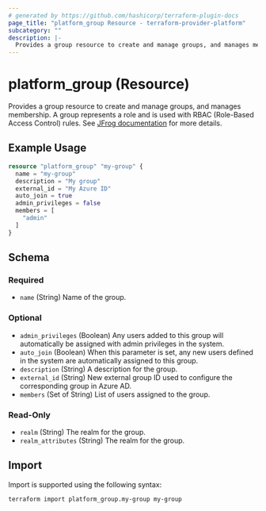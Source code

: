 ```yaml
---
# generated by https://github.com/hashicorp/terraform-plugin-docs
page_title: "platform_group Resource - terraform-provider-platform"
subcategory: ""
description: |-
  Provides a group resource to create and manage groups, and manages membership. A group represents a role and is used with RBAC (Role-Based Access Control) rules. See JFrog documentation https://jfrog.com/help/r/jfrog-platform-administration-documentation/create-and-edit-groups for more details.
---
```


# platform_group (Resource)

Provides a group resource to create and manage groups, and manages membership. A group represents a role and is used with RBAC (Role-Based Access Control) rules. See [JFrog documentation](https://jfrog.com/help/r/jfrog-platform-administration-documentation/create-and-edit-groups) for more details.

## Example Usage

```terraform
resource "platform_group" "my-group" {
  name = "my-group"
  description = "My group"
  external_id = "My Azure ID"
  auto_join = true
  admin_privileges = false
  members = [
    "admin"
  ]
}
```

<!-- schema generated by tfplugindocs -->
## Schema

### Required

- `name` (String) Name of the group.

### Optional

- `admin_privileges` (Boolean) Any users added to this group will automatically be assigned with admin privileges in the system.
- `auto_join` (Boolean) When this parameter is set, any new users defined in the system are automatically assigned to this group.
- `description` (String) A description for the group.
- `external_id` (String) New external group ID used to configure the corresponding group in Azure AD.
- `members` (Set of String) List of users assigned to the group.

### Read-Only

- `realm` (String) The realm for the group.
- `realm_attributes` (String) The realm for the group.

## Import

Import is supported using the following syntax:

```shell
terraform import platform_group.my-group my-group
```
